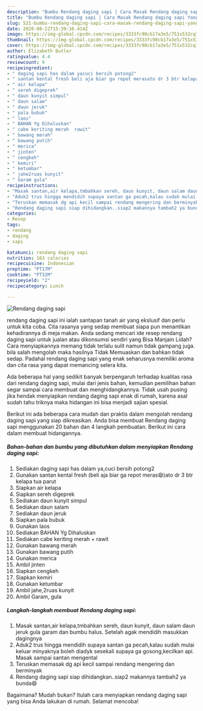 ```yaml
---
description: "Bumbu Rendang daging sapi | Cara Masak Rendang daging sapi Yang Enak Banget"
title: "Bumbu Rendang daging sapi | Cara Masak Rendang daging sapi Yang Enak Banget"
slug: 521-bumbu-rendang-daging-sapi-cara-masak-rendang-daging-sapi-yang-enak-banget
date: 2020-08-22T15:39:16.414Z
image: https://img-global.cpcdn.com/recipes/3333fc98cb17a3e5/751x532cq70/rendang-daging-sapi-foto-resep-utama.jpg
thumbnail: https://img-global.cpcdn.com/recipes/3333fc98cb17a3e5/751x532cq70/rendang-daging-sapi-foto-resep-utama.jpg
cover: https://img-global.cpcdn.com/recipes/3333fc98cb17a3e5/751x532cq70/rendang-daging-sapi-foto-resep-utama.jpg
author: Elizabeth Butler
ratingvalue: 4.4
reviewcount: 9
recipeingredient:
- " daging sapi has dalam yacuci bersih potong2"
- " santan kental fresh beli aja biar ga repot merasato dr 3 btr kelapa tua parut"
- " air kelapa"
- " sereh digeprek"
- " daun kunyit simpul"
- " daun salam"
- " daun jeruk"
- " pala bubuk"
- " laos"
- " BAHAN Yg Dihaluskan"
- " cabe keriting merah  rawit"
- " bawang merah"
- " bawang putih"
- " merica"
- " jinten"
- " cengkeh"
- " kemiri"
- " ketumbar"
- " jahe2ruas kunyit"
- " Garam gula"
recipeinstructions:
- "Masak santan,air kelapa,tmbahkan sereh, daun kunyit, daun salam daun jeruk gula garam dan bumbu halus. Setelah agak mendidih masukkan dagingnya"
- "Aduk2 trus hingga mendidih supaya santan ga pecah,kalau sudah mulai keluar minyaknya boleh diadyk sesekali supaya ga gosong,kecilkan api. Masak sampai santan mengental"
- "Teruskan memasak dg api kecil sampai rendang mengering dan berminyak"
- "Rendang daging sapi siap dihidangkan..siap2 makannya tambah2 ya bunda😄"
categories:
- Resep
tags:
- rendang
- daging
- sapi

katakunci: rendang daging sapi 
nutrition: 163 calories
recipecuisine: Indonesian
preptime: "PT17M"
cooktime: "PT32M"
recipeyield: "2"
recipecategory: Lunch

---
```



![Rendang daging sapi](https://img-global.cpcdn.com/recipes/3333fc98cb17a3e5/751x532cq70/rendang-daging-sapi-foto-resep-utama.jpg)


rendang daging sapi ini ialah santapan tanah air yang ekslusif dan perlu untuk kita coba. Cita rasanya yang sedap membuat siapa pun menantikan kehadirannya di meja makan.
Anda sedang mencari ide resep rendang daging sapi untuk jualan atau dikonsumsi sendiri yang Bisa Manjain Lidah? Cara menyiapkannya memang tidak terlalu sulit namun tidak gampang juga. bila salah mengolah maka hasilnya Tidak Memuaskan dan bahkan tidak sedap. Padahal rendang daging sapi yang enak seharusnya memiliki aroma dan cita rasa yang dapat memancing selera kita.



Ada beberapa hal yang sedikit banyak berpengaruh terhadap kualitas rasa dari rendang daging sapi, mulai dari jenis bahan, kemudian pemilihan bahan segar sampai cara membuat dan menghidangkannya. Tidak usah pusing jika hendak menyiapkan rendang daging sapi enak di rumah, karena asal sudah tahu triknya maka hidangan ini bisa menjadi sajian spesial.


Berikut ini ada beberapa cara mudah dan praktis dalam mengolah rendang daging sapi yang siap dikreasikan. Anda bisa membuat Rendang daging sapi menggunakan 20 bahan dan 4 langkah pembuatan. Berikut ini cara dalam membuat hidangannya.

<!--inarticleads1-->

##### Bahan-bahan dan bumbu yang dibutuhkan dalam menyiapkan Rendang daging sapi:

1. Sediakan  daging sapi has dalam ya,cuci bersih potong2
1. Gunakan  santan kental fresh (beli aja biar ga repot meras😄)ato dr 3 btr kelapa tua parut
1. Siapkan  air kelapa
1. Siapkan  sereh digeprek
1. Sediakan  daun kunyit simpul
1. Sediakan  daun salam
1. Sediakan  daun jeruk
1. Siapkan  pala bubuk
1. Gunakan  laos
1. Sediakan  BAHAN Yg Dihaluskan
1. Sediakan  cabe keriting merah + rawit
1. Gunakan  bawang merah
1. Gunakan  bawang putih
1. Gunakan  merica
1. Ambil  jinten
1. Siapkan  cengkeh
1. Siapkan  kemiri
1. Gunakan  ketumbar
1. Ambil  jahe,2ruas kunyit
1. Ambil  Garam, gula




<!--inarticleads2-->

##### Langkah-langkah membuat Rendang daging sapi:

1. Masak santan,air kelapa,tmbahkan sereh, daun kunyit, daun salam daun jeruk gula garam dan bumbu halus. Setelah agak mendidih masukkan dagingnya
1. Aduk2 trus hingga mendidih supaya santan ga pecah,kalau sudah mulai keluar minyaknya boleh diadyk sesekali supaya ga gosong,kecilkan api. Masak sampai santan mengental
1. Teruskan memasak dg api kecil sampai rendang mengering dan berminyak
1. Rendang daging sapi siap dihidangkan..siap2 makannya tambah2 ya bunda😄




Bagaimana? Mudah bukan? Itulah cara menyiapkan rendang daging sapi yang bisa Anda lakukan di rumah. Selamat mencoba!
